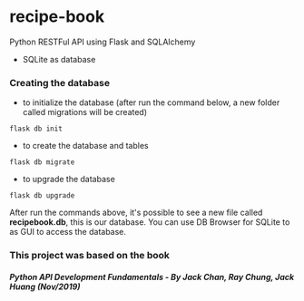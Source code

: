# recipe-book
Python RESTFul API using Flask and SQLAlchemy

- SQLite as database

### Creating the database
- to initialize the database (after run the command below, a new folder called migrations will be created)
```
flask db init
```
- to create the database and tables
```
flask db migrate
```
- to upgrade the database
```
flask db upgrade
```
After run the commands above, it's possible to see a new file called **recipebook.db**, this is our database.
You can use DB Browser for SQLite to as GUI to access the database.


### This project was based on the book
##### Python API Development Fundamentals - By Jack Chan, Ray Chung, Jack Huang (Nov/2019)
